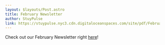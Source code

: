 ```yaml
---
layout: $layouts/Post.astro
title: February Newsletter
author: StuyPulse
link: https://stuypulse.nyc3.cdn.digitaloceanspaces.com/site/pdf/February-Newsletter-2021.pdf
---
```

Check out our February Newsletter right [here](https://stuypulse.nyc3.cdn.digitaloceanspaces.com/site/pdf/February-Newsletter-2021.pdf)!
